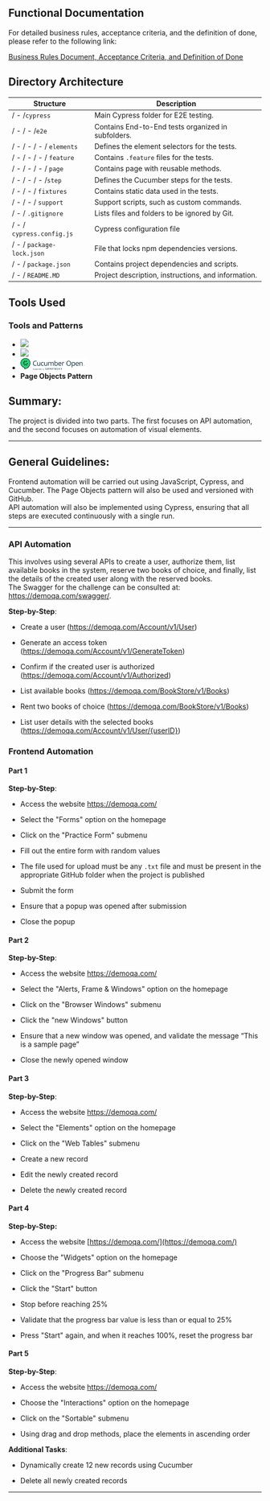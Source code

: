## Functional Documentation

For detailed business rules, acceptance criteria, and the definition of done, please refer to the following link:

[Business Rules Document, Acceptance Criteria, and Definition of Done](https://github.com/andradeg-luiza/demoQA/wiki/Business-Rules-Document,-Acceptance-Criteria,-and-Definition-of-Done)

## Directory Architecture

| Structure                       | Description                                         |
| ------------------------------- | --------------------------------------------------- |
| / - /`cypress`                  | Main Cypress folder for E2E testing.                |
| / - / - /`e2e`                  | Contains End-to-End tests organized in subfolders.  |
| / - / - / - / `elements`        | Defines the element selectors for the tests.        |
| / - / - / - / `feature`         | Contains `.feature` files for the tests.            |
| / - / - / - / `page`            | Contains page with reusable methods.                |
| / - / - / - /`step`             | Defines the Cucumber steps for the tests.           |
| / - / - / `fixtures`            | Contains static data used in the tests.             |
| / - / - / `support`             | Support scripts, such as custom commands.           |
| / - / `.gitignore`              | Lists files and folders to be ignored by Git.       |
| / - / `cypress.config.js`       | Cypress configuration file                          |
| / - / `package-lock.json`       | File that locks npm dependencies versions.          |
| / - / `package.json`            | Contains project dependencies and scripts.          |
| / - / `README.MD`               | Project description, instructions, and information. |

## Tools Used

### Tools and Patterns

-   <img src ="https://img.icons8.com/color/35/000000/javascript.png" width="30"/>
-   <img src="https://www.cypress.io/_astro/navbar-brand.D87396b0.svg" width="55"/>
-   <img src="https://raw.githubusercontent.com/cucumber/.github/refs/heads/main/docs/img/cucumber-open-logo.png" width="130"/>
-   **Page Objects Pattern**

## Summary:

The project is divided into two parts. The first focuses on API automation, and the second focuses on automation of visual elements.

---

## General Guidelines:

Frontend automation will be carried out using JavaScript, Cypress, and Cucumber. The Page Objects pattern will also be used and versioned with GitHub.  
API automation will also be implemented using Cypress, ensuring that all steps are executed continuously with a single run.

---

### API Automation

This involves using several APIs to create a user, authorize them, list available books in the system, reserve two books of choice, and finally, list the details of the created user along with the reserved books.  
The Swagger for the challenge can be consulted at: https://demoqa.com/swagger/.

**Step-by-Step**:

-   Create a user (https://demoqa.com/Account/v1/User)

-   Generate an access token (https://demoqa.com/Account/v1/GenerateToken)

-   Confirm if the created user is authorized (https://demoqa.com/Account/v1/Authorized)

-   List available books (https://demoqa.com/BookStore/v1/Books)

-   Rent two books of choice (https://demoqa.com/BookStore/v1/Books)

-   List user details with the selected books (https://demoqa.com/Account/v1/User/{userID})

### Frontend Automation

#### Part 1

**Step-by-Step**:

-   Access the website https://demoqa.com/

-   Select the "Forms" option on the homepage

-   Click on the "Practice Form" submenu

-   Fill out the entire form with random values

-   The file used for upload must be any `.txt` file and must be present in the appropriate GitHub folder when the project is published

-   Submit the form

-   Ensure that a popup was opened after submission

-   Close the popup

#### Part 2

**Step-by-Step**:

-   Access the website https://demoqa.com/

-   Select the "Alerts, Frame & Windows" option on the homepage

-   Click on the "Browser Windows" submenu

-   Click the "new Windows" button

-   Ensure that a new window was opened, and validate the message “This is a sample page”

-   Close the newly opened window

#### Part 3

**Step-by-Step**:

-   Access the website https://demoqa.com/

-   Select the "Elements" option on the homepage

-   Click on the "Web Tables" submenu

-   Create a new record

-   Edit the newly created record

-   Delete the newly created record

#### Part 4

**Step-by-Step:**

-   Access the website [https://demoqa.com/](https://demoqa.com/)

-   Choose the "Widgets" option on the homepage

-   Click on the "Progress Bar" submenu

-   Click the "Start" button

-   Stop before reaching 25%

-   Validate that the progress bar value is less than or equal to 25%

-   Press "Start" again, and when it reaches 100%, reset the progress bar

#### Part 5

**Step-by-Step**:

-   Access the website https://demoqa.com/

-   Choose the "Interactions" option on the homepage

-   Click on the "Sortable" submenu

-   Using drag and drop methods, place the elements in ascending order

**Additional Tasks**:

-   Dynamically create 12 new records using Cucumber

-   Delete all newly created records

---
